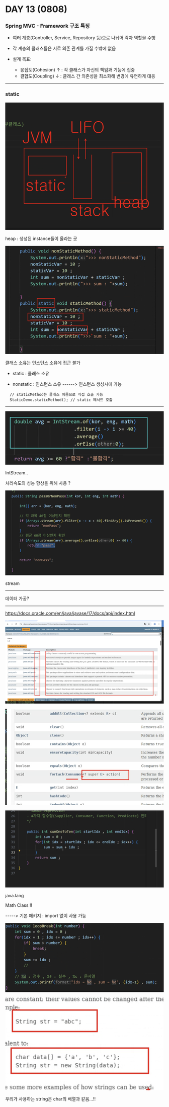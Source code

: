 # DAY 13 (0808)

### Spring MVC - Framework 구조 특징

- 여러 계층(Controller, Service, Repository 등)으로 나뉘어 각자 역할을 수행
- 각 계층의 클래스들은 서로 의존 관계를 가질 수밖에 없음

- 설계 목표:

  - 응집도(Cohesion) ↑ : 각 클래스가 자신의 책임과 기능에 집중
  - 결합도(Coupling) ↓ : 클래스 간 의존성을 최소화해 변경에 유연하게 대응

---

### static

![alt text](image.png)

heap : 생성된 instance들이 올라는 곳

![alt text](image-1.png)

클래스 소유는 인스턴스 소유에 접근 불가

- static : 클래스 소유

- nonstatic : 인스턴스 소유 ------> 인스턴스 생성시에 가능

```
  // staticMethod는 클래스 이름으로 직접 호출 가능
  StaticDemo.staticMethod(); // static 메서드 호출
```

---

![alt text](image-2.png)

IntStream..

처리속도의 성능 향상을 위해 사용 ?

![alt text](image-3.png)

stream

---

데이터 가공?

---

https://docs.oracle.com/en/java/javase/17/docs/api/index.html

![alt text](image-4.png)

![alt text](image-5.png)

![alt text](image-6.png)

java.lang

Math Class !!

-----> 기본 패키지 : import 없이 사용 가능

![alt text](image-7.png)

![alt text](image-8.png)

우리가 사용하는 string은 char의 배열과 같음...!!
